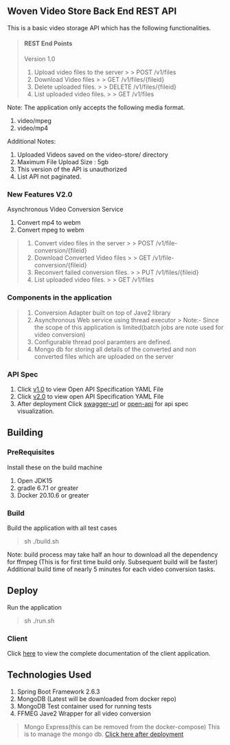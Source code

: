 ## Woven Video Store Back End REST API

This is a basic video storage API which has the following functionalities.

> #### REST End Points
>
>Version 1.0
>
>1. Upload video files to the server
    >   > POST /v1/files
>2. Download Video files
    >   > GET /v1/files/{fileid}
>3. Delete uploaded files.
    >   > DELETE /v1/files/{fileid}
>4. List uploaded video files.
    >   > GET /v1/files

Note: The application only accepts the following media format.

1. video/mpeg
2. video/mp4

Additional Notes:

1. Uploaded Videos saved on the video-store/ directory
2. Maximum File Upload Size : 5gb
3. This version of the API is unauthorized
4. List API not paginated.

### New Features V2.0

Asynchronous Video Conversion Service

1. Convert mp4 to webm
2. Convert mpeg to webm

> 1. Convert video files in the server
     >   > POST /v1/file-conversion/{fileid}
>2. Download Converted Video files
    >   > GET /v1/file-conversion/{fileid}
>3. Reconvert failed conversion files.
    >   > PUT /v1/files/{fileid}
>4. List uploaded video files.
    >   > GET /v1/files

### Components in the application

> 1. Conversion Adapter built on top of Jave2 library
> 2. Asynchronous Web service using thread executor
     > Note:- Since the scope of this application is limited(batch jobs are note used for video conversion)
> 3. Configurable thread pool paramters are defined.
> 4. Mongo db for storing all details of the converted and non converted files which are uploaded on the server

### API Spec

1. Click [v1.0](specs/open-api-v1.0.yaml) to view Open API Specification YAML File
2. Click [v2.0](specs/open-api-v2.0.yaml) to view open API Specification YAML File
3. After deployment Click
   [swagger-url](http://localhost:8080/swagger-ui/index.html)
   or [open-api](http://localhost:8080/v3/api-docs/) for api spec visualization.

## Building

### PreRequisites

Install these on the build machine

1. Open JDK15
2. gradle 6.7.1 or greater
3. Docker 20.10.6 or greater

### Build

Build the application with all test cases
> sh ./build.sh

Note: build process may take half an hour to download all the dependency for ffmpeg
(This is for first time build only. Subsequent build will be faster)
Additional build time of nearly 5 minutes for each video conversion tasks.

## Deploy

Run the application
> sh ./run.sh

### Client

Click [here](client/README.md) to view the complete documentation of the client application.

## Technologies Used

1. Spring Boot Framework 2.6.3
2. MongoDB (Latest will be downloaded from docker repo)
3. MongoDB Test container used for running tests
4. FFMEG Jave2 Wrapper for all video conversion

> Mongo Express(this can be removed from the docker-compose) This is to manage the mongo db.
[Click here after deployment](http://localhost:8081)
